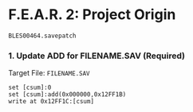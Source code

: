 #  F.E.A.R. 2: Project Origin 

`BLES00464.savepatch`

### 1. Update ADD for FILENAME.SAV (Required)

Target File: `FILENAME.SAV`

```
set [csum]:0
set [csum]:add(0x000000,0x12FF1B)
write at 0x12FF1C:[csum]
```

